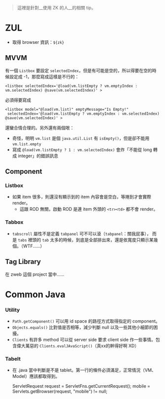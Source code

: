 > 這裡是針對__使用 ZK 的人__的相關 tip。

ZUL
===
* 取得 browser 資訊：`${zk}`

MVVM
----
有一個 `Listbox` 要設定 `selectedIndex`，但是有可能是空的，所以得要在空的時候設定成 -1，那麼寫成這樣是不行的：
	
	<listbox selectedIndex='@load(vm.listEmpty ? vm.emptyIndex : vm.selectedIndex) @save(vm.selectedIndex)' >

必須得要寫成

	<listbox model="@load(vm.list)" emptyMessage="Is Empty!"
	 selectedIndex='@load(vm.listEmpty ? vm.emptyIndex : vm.selectedIndex) @save(vm.selectedIndex)' >

還蠻合情合理的。另外還有兩個哏：

* 奇怪，明明 `vm.list` 是個 `java.util.List` 有 `isEmpty()`，但是卻不能用 `vm.list.empty`
* 寫成 `@load(vm.listEmpty ? 1 : vm.selectedIndex)` 會炸「不能從 long 轉成 integer」的錯誤訊息

Component
---------
### Listbox ###
* 如果 item 很多，則還沒有顯示到的 item 內容會是空白，等捲到才會實際 render。
	* 這跟 ROD 無關，啟動 ROD 是連 item 外頭的 `<tr><td>` 都不會 render。

### Tabbox ###
* `tabscroll` 屬性不是定義 `tabpanel` 可不可以滾（`tabpanel`：關我屁事），
	而是 `tabs` 裡頭的 `tab` 太多的時候，到底是全部排出來，還是依寬度只顯示某幾個。（WTF......）

Tag Library
-----------
在 zweb 這個 project 當中...... 

Common Java
===========
### Utility ###
* `Path.getComponent()` 可以用 id space 的路徑方式取得指定的 component。
* `Objects.equals()` 比對值是否相等，減少判斷 null 以及一些其他小細節的困擾。
* `Clients` 有許多 method 可以從 server side 要求 client side 作一些事情。包含偉大萬惡的 `Clients.evalJAvaScript()`（真xx的幹得好啊 XD）

### Tabelt ###
* 在 .java 當中判斷是不是 tablet。第一行的條件必須滿足，正常情況（VM、Model）應該都取得到。

	ServletRequest request = ServletFns.getCurrentRequest();
	mobile = Servlets.getBrowser(request, "mobile") != null;
